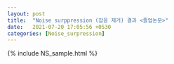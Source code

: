 ```yaml
---
layout: post
title:  "Noise surppression (잡음 제거) 결과 <졸업논문>"
date:   2021-07-20 17:05:56 +0530
categories: [Noise_surpression]
---
```


{% include NS_sample.html %}